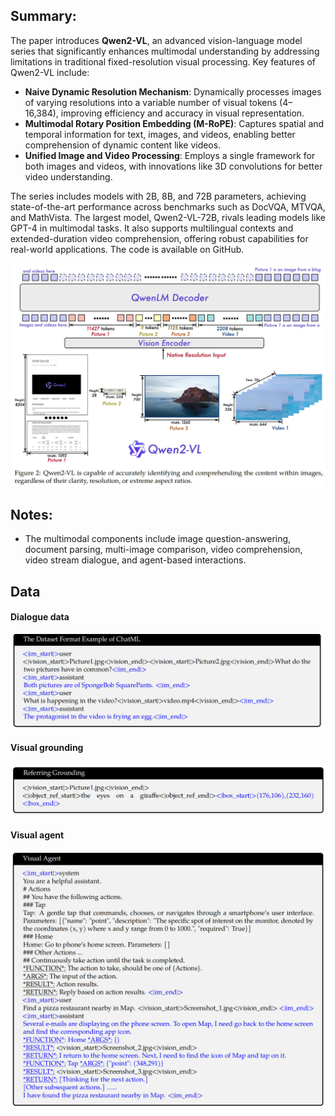 
## Summary:

The paper introduces **Qwen2-VL**, an advanced vision-language model series that significantly enhances multimodal understanding by addressing limitations in traditional fixed-resolution visual processing. Key features of Qwen2-VL include:

- **Naive Dynamic Resolution Mechanism**: Dynamically processes images of varying resolutions into a variable number of visual tokens (4–16,384), improving efficiency and accuracy in visual representation.
- **Multimodal Rotary Position Embedding (M-RoPE)**: Captures spatial and temporal information for text, images, and videos, enabling better comprehension of dynamic content like videos.
- **Unified Image and Video Processing**: Employs a single framework for both images and videos, with innovations like 3D convolutions for better video understanding.

The series includes models with 2B, 8B, and 72B parameters, achieving state-of-the-art performance across benchmarks such as DocVQA, MTVQA, and MathVista. The largest model, Qwen2-VL-72B, rivals leading models like GPT-4 in multimodal tasks. It also supports multilingual contexts and extended-duration video comprehension, offering robust capabilities for real-world applications. The code is available on GitHub.

![](attachments/08a7fc479b51e31b28202de7d7c7e35a_MD5.jpeg)

## Notes:
- The multimodal components include image question-answering, document parsing, multi-image comparison, video comprehension, video stream dialogue, and agent-based interactions.

## Data

#### Dialogue data
![](attachments/8209cd184426674da6739aabc09cb36a_MD5.jpeg)
#### Visual grounding
![](attachments/6edaca2f45aa915aedfce4c67f72d8a3_MD5.jpeg)

#### Visual agent
![](attachments/d27f21dbdd67b30c7cc8bef4a4a91e38_MD5.jpeg)



